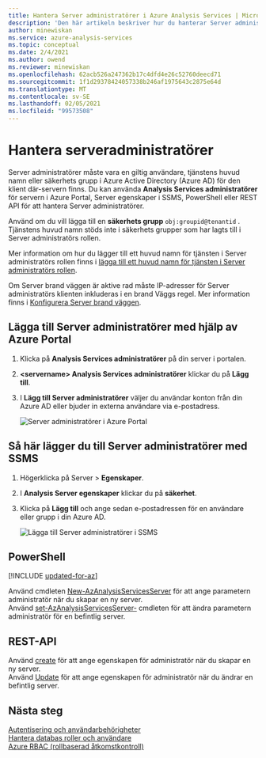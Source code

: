 ```yaml
---
title: Hantera Server administratörer i Azure Analysis Services | Microsoft Docs
description: 'Den här artikeln beskriver hur du hanterar Server administratörer för en Azure Analysis Services-server med hjälp av Azure Portal-, PowerShell-eller REST-API: er.'
author: minewiskan
ms.service: azure-analysis-services
ms.topic: conceptual
ms.date: 2/4/2021
ms.author: owend
ms.reviewer: minewiskan
ms.openlocfilehash: 62acb526a247362b17c4dfd4e26c52760deecd71
ms.sourcegitcommit: 1f1d29378424057338b246af1975643c2875e64d
ms.translationtype: MT
ms.contentlocale: sv-SE
ms.lasthandoff: 02/05/2021
ms.locfileid: "99573508"
---
```

# <a name="manage-server-administrators"></a>Hantera serveradministratörer

Server administratörer måste vara en giltig användare, tjänstens huvud namn eller säkerhets grupp i Azure Active Directory (Azure AD) för den klient där-servern finns. Du kan använda **Analysis Services administratörer** för servern i Azure Portal, Server egenskaper i SSMS, PowerShell eller REST API för att hantera Server administratörer. 

Använd om du vill lägga till en **säkerhets grupp** `obj:groupid@tenantid` . Tjänstens huvud namn stöds inte i säkerhets grupper som har lagts till i Server administratörs rollen.

Mer information om hur du lägger till ett huvud namn för tjänsten i Server administratörs rollen finns i [lägga till ett huvud namn för tjänsten i Server administratörs rollen](analysis-services-addservprinc-admins.md).

Om Server brand väggen är aktive rad måste IP-adresser för Server administratörs klienten inkluderas i en brand Väggs regel. Mer information finns i [Konfigurera Server brand väggen](analysis-services-qs-firewall.md).

## <a name="to-add-server-administrators-by-using-azure-portal"></a>Lägga till Server administratörer med hjälp av Azure Portal

1. Klicka på **Analysis Services administratörer** på din server i portalen.
2. **\<servername> Analysis Services administratörer** klickar du på **Lägg till**.
3. I **Lägg till Server administratörer** väljer du användar konton från din Azure AD eller bjuder in externa användare via e-postadress.

    ![Server administratörer i Azure Portal](./media/analysis-services-server-admins/aas-manage-users-admins.png)

## <a name="to-add-server-administrators-by-using-ssms"></a>Så här lägger du till Server administratörer med SSMS

1. Högerklicka på Server > **Egenskaper**.
2. I **Analysis Server egenskaper** klickar du på **säkerhet**.
3. Klicka på **Lägg till** och ange sedan e-postadressen för en användare eller grupp i din Azure AD.
   
    ![Lägga till Server administratörer i SSMS](./media/analysis-services-server-admins/aas-manage-users-ssms.png)

## <a name="powershell"></a>PowerShell

[!INCLUDE [updated-for-az](../../includes/updated-for-az.md)]

Använd cmdleten [New-AzAnalysisServicesServer](/powershell/module/az.analysisservices/new-azanalysisservicesserver) för att ange parametern administratör när du skapar en ny server. <br>
Använd [set-AzAnalysisServicesServer-](/powershell/module/az.analysisservices/set-azanalysisservicesserver) cmdleten för att ändra parametern administratör för en befintlig server.

## <a name="rest-api"></a>REST-API

Använd [create](/rest/api/analysisservices/servers/create) för att ange egenskapen för administratör när du skapar en ny server. <br>
Använd [Update](/rest/api/analysisservices/servers/update) för att ange egenskapen för administratör när du ändrar en befintlig server. <br>



## <a name="next-steps"></a>Nästa steg 

[Autentisering och användarbehörigheter](analysis-services-manage-users.md)  
[Hantera databas roller och användare](analysis-services-database-users.md)  
[Azure RBAC (rollbaserad åtkomstkontroll)](../role-based-access-control/overview.md)
